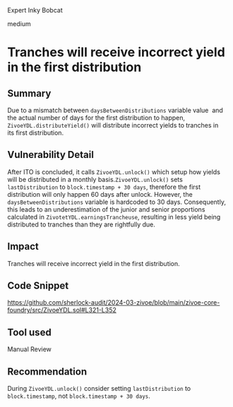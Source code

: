 Expert Inky Bobcat

medium

# Tranches will receive incorrect yield in the first distribution

## Summary
Due to a mismatch between `daysBetweenDistributions` variable value  and the actual number of days for the first distribution to happen, `ZivoeYDL.distributeYield()` will distribute incorrect yields to tranches in its first distribution.

## Vulnerability Detail
After ITO is concluded, it calls `ZivoeYDL.unlock()` which setup how yields will be distributed in a monthly basis.`ZivoeYDL.unlock()` sets `lastDistribution` to `block.timestamp + 30 days`, therefore the first distribution will only happen 60 days after unlock. However, the `daysBetweenDistributions` variable is hardcoded to 30 days. Consequently, this leads to an underestimation of the junior and senior proportions calculated in `ZivotetYDL.earningsTrancheuse`, resulting in less yield being distributed to tranches than they are rightfully due.

## Impact
Tranches will receive incorrect yield in the first distribution.

## Code Snippet
https://github.com/sherlock-audit/2024-03-zivoe/blob/main/zivoe-core-foundry/src/ZivoeYDL.sol#L321-L352

## Tool used
Manual Review
## Recommendation
During `ZivoeYDL.unlock()` consider setting `lastDistribution` to `block.timestamp`, not `block.timestamp + 30 days`.
